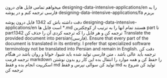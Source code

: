 
میخواهم تمامی فایل های درون designing-data-intensive-applications/en را به فارسی ترجمه کنم و در پوشه designing-data-intensive-applications/fa بریزم

دقت داشته باش که 1342 فایل درون پوشه designing-data-intensive-applications/en است
فایل ها *.md هستند
تمام انها را به ترتیب از کوچکترین part تا part1342 ترجمه کن و هر فایل را که ترجمه کردی آن را حذف کن
Translate the provided document into persian(فارسی). Ensure that every part of the document is translated in its entirety. I prefer that specialized software terminology not be translated into Persian and remain in English.
دقت کن ترجمه باید عالی باشد ، متن فارسی تولید شده باید شیوا، خوانا و روان باشد
در هنگام ترجمه فرمت markdown را حفظ کن و همه موارد را انتقال بده
این کار رو بدون نوشتن اسکریپت انجام بده و فقط md تولید کن
سوالی نپرس و فقط md تولید کن
شروع به ترجمه کن
        